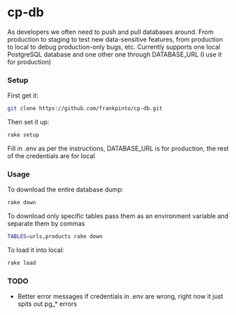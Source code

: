 # cp-db
As developers we often need to push and pull databases around. From production to staging to test new data-sensitive features, from production to local to debug production-only bugs, etc. Currently supports one local PostgreSQL database and one other one through DATABASE_URL (I use it for production)


### Setup
First get it:

```sh
git clone https://github.com/frankpinto/cp-db.git
```

Then set it up:

```sh
rake setup
```

Fill in .env as per the instructions, DATABASE_URL is for production, the rest of the credentials are for local


### Usage
To download the entire database dump:

```sh
rake down
```

To download only specific tables pass them as an environment variable and separate them by commas

```sh
TABLES=urls,products rake down
```

To load it into local:

```sh
rake load
```

### TODO

* Better error messages if credentials in .env are wrong, right now it just
  spits out pg_* errors
